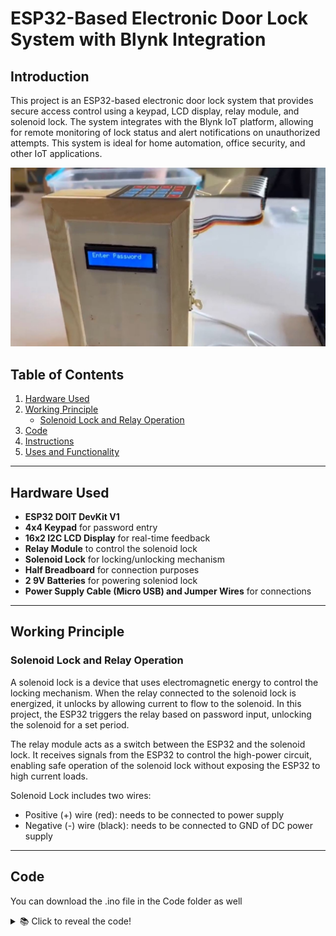 # ESP32-Based Electronic Door Lock System with Blynk Integration

## Introduction
This project is an ESP32-based electronic door lock system that provides secure access control using a keypad, LCD display, relay module, and solenoid lock. The system integrates with the Blynk IoT platform, allowing for remote monitoring of lock status and alert notifications on unauthorized attempts. This system is ideal for home automation, office security, and other IoT applications.

[![Video Demonstration](https://github.com/gurkaran-singh1/ESP32-Soleniod-keypad-door-lock-system/blob/main/images/ESP32Proj.JPG)](https://seneca-my.sharepoint.com/:v:/g/personal/gurkaran-singh1_myseneca_ca/EdOMYshiMhtDp-pF4wCRwZAB-zZ4hN-iVrxcuteNEMH0LQ?e=qgxDds&nav=eyJyZWZlcnJhbEluZm8iOnsicmVmZXJyYWxBcHAiOiJTdHJlYW1XZWJBcHAiLCJyZWZlcnJhbFZpZXciOiJTaGFyZURpYWxvZy1MaW5rIiwicmVmZXJyYWxBcHBQbGF0Zm9ybSI6IldlYiIsInJlZmVycmFsTW9kZSI6InZpZXcifX0%3D)

## Table of Contents
1. [Hardware Used](#hardware-used)
2. [Working Principle](#working-principle)
   - [Solenoid Lock and Relay Operation](#solenoid-lock-and-relay-operation)
3. [Code](#code)
4. [Instructions](#instructions)
5. [Uses and Functionality](#uses-and-functionality)

---

## Hardware Used
- **ESP32 DOIT DevKit V1**
- **4x4 Keypad** for password entry
- **16x2 I2C LCD Display** for real-time feedback
- **Relay Module** to control the solenoid lock
- **Solenoid Lock** for locking/unlocking mechanism
- **Half Breadboard** for connection purposes
- **2 9V Batteries** for powering soleniod lock
- **Power Supply Cable (Micro USB) and Jumper Wires** for connections

---

## Working Principle

### Solenoid Lock and Relay Operation
A solenoid lock is a device that uses electromagnetic energy to control the locking mechanism. When the relay connected to the solenoid lock is energized, it unlocks by allowing current to flow to the solenoid. In this project, the ESP32 triggers the relay based on password input, unlocking the solenoid for a set period.

The relay module acts as a switch between the ESP32 and the solenoid lock. It receives signals from the ESP32 to control the high-power circuit, enabling safe operation of the solenoid lock without exposing the ESP32 to high current loads.

Solenoid Lock includes two wires:
- Positive (+) wire (red): needs to be connected to power supply
- Negative (-) wire (black): needs to be connected to GND of DC power supply

---

## Code

You can download the .ino file in the Code folder as well

<details>
   <summary>📚 Click to reveal the code!</summary>
```
/*************************************************************

This is a simple demo of sending and receiving some data with Blynk IOT app
Be sure to check out other examples!
 *************************************************************/

/* Fill-in information from Blynk Device Info here */
#define BLYNK_TEMPLATE_ID "TMPLXXXX" // You will find this information while setting up Blynk IoT app
#define BLYNK_TEMPLATE_NAME "ESP32 Security Lock"
#define BLYNK_AUTH_TOKEN "xxx-xxxxx-xxxxx-xxxx"

/* Comment this out to disable prints and save space */
#define BLYNK_PRINT Serial

// The libraries you will need for this project
#include <LiquidCrystal_I2C.h>
#include <Keypad.h>
#include <WiFi.h>
#include <WiFiClient.h>
#include <BlynkSimpleEsp32.h>
#include <HTTPClient.h>
#include <UrlEncode.h>


// Your WiFi credentials.
// Set password to "" for open networks.
char ssid[] = "Gurkaran";
char pass[] = "xxxxxxx"; // WiFi Password
char auth[] = BLYNK_AUTH_TOKEN;

// +international_country_code + phone number
// Portugal +351, example: +351912345678
String phoneNumber = "+1XXX-XXX-XXXX";
String apiKey = "87XXXX"; // You will get this key while setting up the WhatsApp API Bot

#define RELAY_PIN   19 // ESP32 pin GPIO19 connected to the relay
#define ROW_NUM     4  // keypad four rows
#define COLUMN_NUM  4  // keypad three columns

char keys[ROW_NUM][COLUMN_NUM] = {
  {'1', '2', '3', 'A'},
  {'4', '5', '6', 'B'},
  {'7', '8', '9', 'C'},
  {'*', '0', '#', 'D'}
};

byte pin_rows[ROW_NUM] = {12, 14, 27, 26};   // ESP32 pin: GPIO12, GPIO14, GPIO27, GPIO26 connected to the row pins
byte pin_column[COLUMN_NUM] = {25, 33, 32};  // ESP32 pin: GPIO25, GPIO33, GPIO32 connected to the column pins

Keypad keypad = Keypad( makeKeymap(keys), pin_rows, pin_column, ROW_NUM, COLUMN_NUM );

LiquidCrystal_I2C lcd(0x27, 16, 2);  // Set LCD address and dimensions

const String correct_password = "2813"; // Change your password here
String input_password = "";
int incorrect_attempts = 0;
const int max_attempts = 3;

void setup() {
  Serial.begin(9600);
  lcd.init();
  lcd.backlight();
  pinMode(RELAY_PIN, OUTPUT);
  digitalWrite(RELAY_PIN, HIGH); // Initially lock the door
  lcd.setCursor(2,0);
  lcd.print(" WELCOME! ");
  lcd.setCursor(0, 1);
  lcd.print("ESP32 Project");
  delay(3000);
  lcd.clear();
  lcd.print("Enter Password");
  
  Serial.begin(115200);
  WiFi.begin(ssid, pass);
  Serial.println("Connecting");
  while(WiFi.status() != WL_CONNECTED) {
    delay(500);
    Serial.print(".");
  }
  Serial.println("");
  Serial.print("Connected to WiFi network with IP Address: ");
  Serial.println(WiFi.localIP());
  Blynk.begin(auth, ssid, pass, "blynk.cloud",80);  // This is connect the ESP32 to Blynk IoT app
 
}

void loop() {
  Blynk.run();
  char key = keypad.getKey();

  if (key != NO_KEY) {
    if (input_password.length() < 4) {
      input_password += key;
      lcd.setCursor(input_password.length() - 1, 1);
      lcd.print('*');  // Display '*' instead of the actual key pressed
    }

    if (input_password.length() == 4) {
      if (input_password == correct_password) {
        lcd.clear();
//        lcd.print("Success");
//        delay(2000);
        digitalWrite(RELAY_PIN, HIGH); // Unlock the door
        lcd.clear();
        lcd.print("Door Unlocked");
        delay(3000);
        digitalWrite(RELAY_PIN, LOW); // Relock the door
        lcd.clear();
        lcd.print("Enter Password");
        input_password = "";
        incorrect_attempts = 0;
      } else {
        lcd.clear();
        lcd.print("Wrong Password!");
        delay(2000);
        lcd.clear();
        lcd.print("Enter Password");
        input_password = "";
        incorrect_attempts++;
        if (incorrect_attempts == 3) {
          lcd.clear();
          lcd.print("WARNING STOP!");
          delay(2000);
          lcd.clear();
          lcd.print("Enter Password");
//          Blynk.logEvent("intrusion_alert", "Intrusion Detected!");
          sendMessage("ATTENTION!! SOMEONE IS TRYING TO GET IN!!");
        }
        if (incorrect_attempts > max_attempts) {
          lcd.clear();
          lcd.print("INTRUDER!!");
          Blynk.logEvent("intrusion_alert", "Intrusion Detected!"); // This event will be logged in Blynk dashboard.
//          sendMessage("ATTENTION!! SOMEONE IS TRYING TO GET IN!!");
        }
      }
    }
  }

}
void sendMessage(String message){

  // Data to send with HTTP POST
  String url = "https://api.callmebot.com/whatsapp.php?phone=" + phoneNumber + "&apikey=" + apiKey + "&text=" + urlEncode(message);    
  HTTPClient http;
  http.begin(url);

  // Specify content-type header
  http.addHeader("Content-Type", "application/x-www-form-urlencoded");
  
  // Send HTTP POST request
  int httpResponseCode = http.POST(url);
  if (httpResponseCode == 200){
    Serial.print("Message sent successfully");
  }
  else{
    Serial.println("Error sending the message");
    Serial.print("HTTP response code: ");
    Serial.println(httpResponseCode);
  }

  // Free resources
  http.end();
}

```
</details>

## Instructions

1. **Hardware Setup**:
   - Connect all the components - ESP32, Soleniod, LCD, Relay together. You can watch **Solenoid door lock system using 4x4 keypad** for reference (pasted the link in Refrences)
   - Ensure the relay is properly connected to the solenoid lock, and the ESP32's GPIO pin is set to control the relay.
   - You can use either a battery or power supply for powering the soleniod lock but make sure the lock has enough power to open and close smoothly.

2. **Software Setup**:
   - **Install Libraries**: Open the Arduino IDE software, I would recommend to use the [1.8.19v](https://downloads.arduino.cc/arduino-1.8.19-windows.zip) and install the following libraries:
      - LiquidCrystal_I2C.h
      - Keypad.h
      - WiFi.h
      - WiFiClient.h
      - BlynkSimpleEsp32.h
      - HTTPClient.h
      - UrlEncode.h
   - **Blynk IoT Platform**:
     - Create a Blynk project in the Blynk app or web interface, adding the ESP32 as a new device.
     - Get the `Template ID`, `Device Name`, and `Auth Token` from the Blynk platform.
     - Create virtual pins (e.g., V5 for door status and V0 for intrusion alert).
     - Check the link in references for more information. 

3. **Code Setup**:
   - **Update Credentials**: Open the code file and replace placeholders with your Wi-Fi SSID and password, and Blynk authentication token.
   - **Upload Code**: Connect your ESP32 to the computer via micro USB, select the correct board and COM port in the Arduino IDE, and upload the code.

4. **Running the System**:
   - **Power Up**: Once the code is uploaded, disconnect and reconnect the ESP32 to power on the system.
   - **Enter Password**: On the LCD display, a prompt will ask for the password. Use the keypad to enter the password.
   - **Password Verification**:
     - If the correct password is entered, the door unlocks momentarily, displaying "Access Granted" on the LCD and updating the Blynk app.
     - If an incorrect password is entered three times, the system triggers an "Intrusion Detected" alert in the Blynk app.

---

## Uses and Functionality

- **Access Control**: The system provides a secure, password-protected access mechanism, ideal for homes and offices requiring controlled entry points.
- **Remote Monitoring**: Integration with the Blynk platform allows users to monitor the door lock status remotely and receive real-time notifications of intrusion attempts.
- **Security Alerts**: If multiple incorrect password attempts are detected, the system automatically sends an alert notification through Blynk, enhancing security by informing users of potential unauthorized access.

---
## References

- [ESP32 - solenoid lock](https://esp32io.com/tutorials/esp32-solenoid-lock)
- [Create an ESP32 Door Lock System: Wokwi Beginner Tutorial](https://www.youtube.com/watch?v=ZLt_BqmmKKE)
- [Solenoid door lock system using 4x4 keypad](https://www.youtube.com/watch?v=lOoV563CqYA)
- [Blynk 2.0 Getting Started Tutorial, New Blynk App V2.0 with ESP32, Blynk.cloud setup](https://www.youtube.com/watch?v=EMSSJOblRcU)

## Contributing

Feel free to suggest improvements, report issues, or ask for help! You can reach me out on my email or LinkedIn. (Link in bio)
